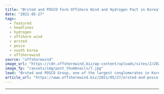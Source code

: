 ```yaml
---
title: "Ørsted and POSCO Form Offshore Wind and Hydrogen Pact in Korea"
date: "2021-05-27"
tags: 
  - featured
  - headlines
  - hydrogen
  - offshore wind
  - ørsted
  - posco
  - south korea
  - offshorewind
source: "offshorewind"
image_url: "https://cdn.offshorewind.biz/wp-content/uploads/sites/2/2021/05/27102002/%C3%98rsted.jpg"
image_fp: "/assets/img/post_thumbnails/7.jpg"
lead: "Ørsted and POSCO Group, one of the largest conglomerates in Korea, have signed a"
article_url: "https://www.offshorewind.biz/2021/05/27/orsted-and-posco-form-offshore-wind-and-hydrogen-pact-in-korea/"
---
```


---
